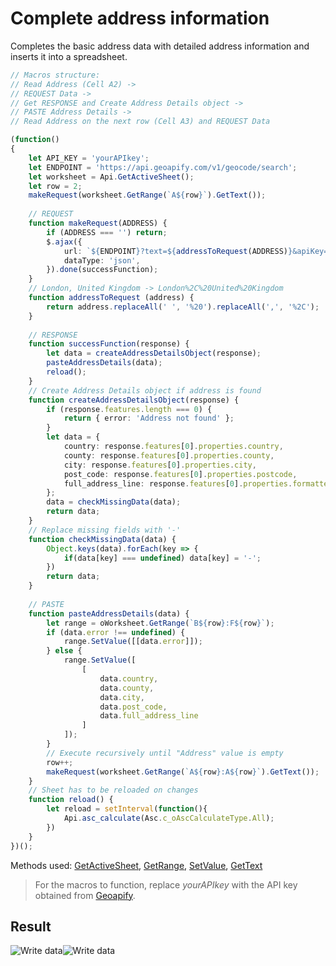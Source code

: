 # Complete address information

Completes the basic address data with detailed address information and inserts it into a spreadsheet.

<!-- This code snippet is shown in the screenshot. -->

<!-- eslint-skip -->

``` ts
// Macros structure:
// Read Address (Cell A2) ->
// REQUEST Data -> 
// Get RESPONSE and Create Address Details object ->
// PASTE Address Details -> 
// Read Address on the next row (Cell A3) and REQUEST Data

(function()
{
    let API_KEY = 'yourAPIkey';
    let ENDPOINT = 'https://api.geoapify.com/v1/geocode/search';
    let worksheet = Api.GetActiveSheet();
    let row = 2;
    makeRequest(worksheet.GetRange(`A${row}`).GetText());
    
    // REQUEST
    function makeRequest(ADDRESS) {
        if (ADDRESS === '') return;
        $.ajax({
            url: `${ENDPOINT}?text=${addressToRequest(ADDRESS)}&apiKey=${API_KEY}`,
            dataType: 'json',
        }).done(successFunction);
    }
    // London, United Kingdom -> London%2C%20United%20Kingdom
    function addressToRequest (address) {
        return address.replaceAll(' ', '%20').replaceAll(',', '%2C');
    }
    
    // RESPONSE
    function successFunction(response) {
        let data = createAddressDetailsObject(response);
        pasteAddressDetails(data);
        reload();
    }
    // Create Address Details object if address is found
    function createAddressDetailsObject(response) {
        if (response.features.length === 0) {
            return { error: 'Address not found' };
        }
        let data = {
            country: response.features[0].properties.country,
            county: response.features[0].properties.county,
            city: response.features[0].properties.city,
            post_code: response.features[0].properties.postcode,
            full_address_line: response.features[0].properties.formatted
        };
        data = checkMissingData(data);
        return data;
    }
    // Replace missing fields with '-'
    function checkMissingData(data) {
        Object.keys(data).forEach(key => {
            if(data[key] === undefined) data[key] = '-';
        })
        return data;
    }
    
    // PASTE
    function pasteAddressDetails(data) {
        let range = oWorksheet.GetRange(`B${row}:F${row}`);
        if (data.error !== undefined) {
            range.SetValue([[data.error]]);
        } else {
            range.SetValue([
                [
                    data.country,
                    data.county,
                    data.city,
                    data.post_code,
                    data.full_address_line
                ]
            ]);
        }
        // Execute recursively until "Address" value is empty
        row++;
        makeRequest(worksheet.GetRange(`A${row}:A${row}`).GetText());
    }
    // Sheet has to be reloaded on changes
    function reload() {
        let reload = setInterval(function(){
            Api.asc_calculate(Asc.c_oAscCalculateType.All);
        })
    }
})();
```

Methods used: [GetActiveSheet](/docs/office-api/usage-api/spreadsheet-api/Api/Methods/GetActiveSheet.md), [GetRange](/docs/office-api/usage-api/spreadsheet-api/ApiWorksheet/Methods/GetRange.md), [SetValue](/docs/office-api/usage-api/spreadsheet-api/ApiRange/Methods/SetValue.md), [GetText](/docs/office-api/usage-api/spreadsheet-api/ApiRange/Methods/GetText.md)

> For the macros to function, replace *yourAPIkey* with the API key obtained from [Geoapify](https://www.geoapify.com/).

## Result

![Write data](/assets/images/plugins/complete-address-information.png#gh-light-mode-only)![Write data](/assets/images/plugins/complete-address-information.dark.png#gh-dark-mode-only)
